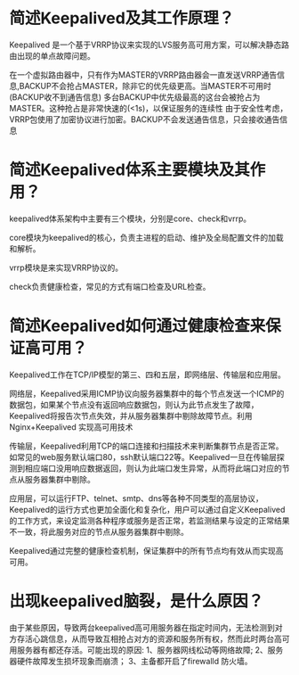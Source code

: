 # 简述Keepalived及其工作原理？

Keepalived 是一个基于VRRP协议来实现的LVS服务高可用方案，可以解决静态路由出现的单点故障问题。

在一个虚拟路由器中，只有作为MASTER的VRRP路由器会一直发送VRRP通告信息,BACKUP不会抢占MASTER，除非它的优先级更高。当MASTER不可用时(BACKUP收不到通告信息)
多台BACKUP中优先级最高的这台会被抢占为MASTER。这种抢占是非常快速的(<1s)，以保证服务的连续性
由于安全性考虑，VRRP包使用了加密协议进行加密。BACKUP不会发送通告信息，只会接收通告信息

# 简述Keepalived体系主要模块及其作用？

keepalived体系架构中主要有三个模块，分别是core、check和vrrp。

core模块为keepalived的核心，负责主进程的启动、维护及全局配置文件的加载和解析。

vrrp模块是来实现VRRP协议的。

check负责健康检查，常见的方式有端口检查及URL检查。

# 简述Keepalived如何通过健康检查来保证高可用？

Keepalived工作在TCP/IP模型的第三、四和五层，即网络层、传输层和应用层。

网络层，Keepalived采用ICMP协议向服务器集群中的每个节点发送一个ICMP的数据包，如果某个节点没有返回响应数据包，则认为此节点发生了故障，Keepalived将报告次节点失效，并从服务器集群中剔除故障节点。利用 Nginx+Keepalived 实现高可用技术

传输层，Keepalived利用TCP的端口连接和扫描技术来判断集群节点是否正常。如常见的web服务默认端口80，ssh默认端口22等。Keepalived一旦在传输层探测到相应端口没用响应数据返回，则认为此端口发生异常，从而将此端口对应的节点从服务器集群中剔除。

应用层，可以运行FTP、telnet、smtp、dns等各种不同类型的高层协议，Keepalived的运行方式也更加全面化和复杂化，用户可以通过自定义Keepalived的工作方式，来设定监测各种程序或服务是否正常，若监测结果与设定的正常结果不一致，将此服务对应的节点从服务器集群中剔除。

Keepalived通过完整的健康检查机制，保证集群中的所有节点均有效从而实现高可用。



# 出现keepalived脑裂，是什么原因？

由于某些原因，导致两台keepalived高可用服务器在指定时间内，无法检测到对方存活心跳信息，从而导致互相抢占对方的资源和服务所有权，然而此时两台高可用服务器有都还存活。可能出现的原因:
1、服务器网线松动等网络故障;
2、服务器硬件故障发生损坏现象而崩溃；
3、主备都开启了firewalld 防火墙。
